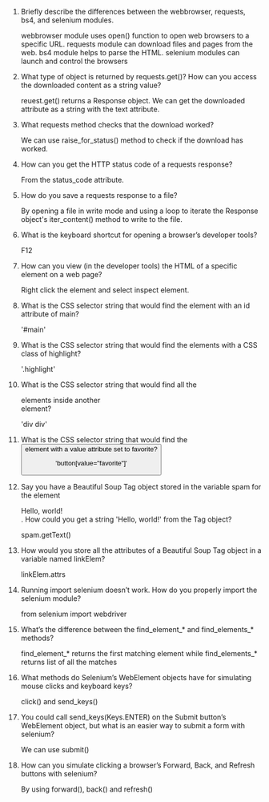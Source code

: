 1. Briefly describe the differences between the webbrowser, requests, bs4, and selenium modules.

	webbrowser module uses open() function to open web browsers to a specific URL. requests module can download files and pages	 from the web. bs4 module helps to parse the HTML. selenium modules can launch and control the browsers


2. What type of object is returned by requests.get()? How can you access the downloaded content as a string value?

	reuest.get() returns a Response object. We can get the downloaded attribute as a string with the text attribute.


3. What requests method checks that the download worked?

	We can use raise_for_status() method to check if the download has worked.


4. How can you get the HTTP status code of a requests response?

	From the status_code attribute.


5. How do you save a requests response to a file?

	By opening a file in write mode and using a loop to iterate the Response object's iter_content() method to write to the file.


6. What is the keyboard shortcut for opening a browser’s developer tools?

	F12


7. How can you view (in the developer tools) the HTML of a specific element on a web page?

	Right click the element and select inspect element.


8. What is the CSS selector string that would find the element with an id attribute of main?

	'#main'


9. What is the CSS selector string that would find the elements with a CSS class of highlight?

	'.highlight'  


10. What is the CSS selector string that would find all the <div> elements inside another <div> element?

	'div div'


11. What is the CSS selector string that would find the <button> element with a value attribute set to favorite?

	'button[value="favorite"]'


12. Say you have a Beautiful Soup Tag object stored in the variable spam for the element <div>Hello, world!</div>. How could you get a string 'Hello, world!' from the Tag object?

	spam.getText()


13. How would you store all the attributes of a Beautiful Soup Tag object in a variable named linkElem?

	linkElem.attrs


14. Running import selenium doesn’t work. How do you properly import the selenium module?

	from selenium import webdriver


15. What’s the difference between the find_element_* and find_elements_* methods?

	find_element_* returns the first matching element while find_elements_* returns list of all the matches


16. What methods do Selenium’s WebElement objects have for simulating mouse clicks and keyboard keys? 

	click() and send_keys()
	

17. You could call send_keys(Keys.ENTER) on the Submit button’s WebElement object, but what is an easier way to submit a form with selenium?

	We can use submit()


18. How can you simulate clicking a browser’s Forward, Back, and Refresh buttons with selenium?

	By using forward(), back() and refresh()

